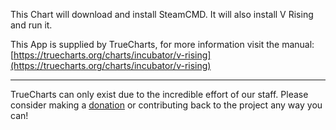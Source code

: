 This Chart will download and install SteamCMD. It will also install V Rising and run it.

This App is supplied by TrueCharts, for more information visit the manual: [https://truecharts.org/charts/incubator/v-rising](https://truecharts.org/charts/incubator/v-rising)

---

TrueCharts can only exist due to the incredible effort of our staff.
Please consider making a [donation](https://truecharts.org/sponsor) or contributing back to the project any way you can!
